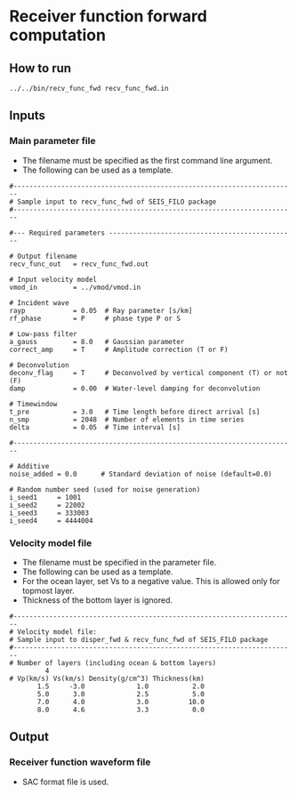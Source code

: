 # Receiver function forward computation


## How to run

`../../bin/recv_func_fwd recv_func_fwd.in`

## Inputs

### Main parameter file

* The filename must be specified as the first command line argument.
* The following can be used as a template.

```
#-----------------------------------------------------------------------
# Sample input to recv_func_fwd of SEIS_FILO package
#-----------------------------------------------------------------------

#--- Required parameters -----------------------------------------------

# Output filename
recv_func_out   = recv_func_fwd.out

# Input velocity model
vmod_in         = ../vmod/vmod.in

# Incident wave
rayp            = 0.05  # Ray parameter [s/km]
rf_phase        = P     # phase type P or S

# Low-pass filter
a_gauss         = 8.0   # Gaussian parameter
correct_amp     = T     # Amplitude correction (T or F)

# Deconvolution
deconv_flag     = T     # Deconvolved by vertical component (T) or not (F)
damp            = 0.00  # Water-level damping for deconvolution		 

# Timewindow
t_pre           = 3.0   # Time length before direct arrival [s]
n_smp           = 2048  # Number of elements in time series
delta           = 0.05  # Time interval [s]

#-----------------------------------------------------------------------

# Additive
noise_added = 0.0      # Standard deviation of noise (default=0.0)

# Random number seed (used for noise generation)
i_seed1     = 1001
i_seed2     = 22002
i_seed3     = 333003
i_seed4     = 4444004
```
### Velocity model file

* The filename must be specified in the parameter file.
* The following can be used as a template.
* For the ocean layer, set Vs to a negative value. This is allowed only for topmost layer.
* Thickness of the bottom layer is ignored.

```
#-----------------------------------------------------------------------
# Velocity model file:
# Sample input to disper_fwd & recv_func_fwd of SEIS_FILO package
#-----------------------------------------------------------------------
# Number of layers (including ocean & bottom layers)
         4
# Vp(km/s) Vs(km/s) Density(g/cm^3) Thickness(km)
       1.5     -3.0             1.0           2.0
       5.0      3.0             2.5           5.0
       7.0      4.0             3.0          10.0
       8.0      4.6             3.3           0.0
```


## Output 

### Receiver function waveform file
* SAC format file is used.
